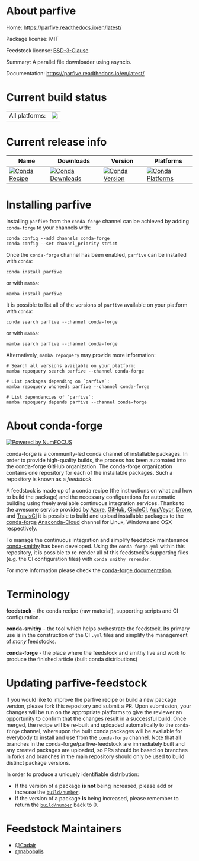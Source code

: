 About parfive
=============

Home: https://parfive.readthedocs.io/en/latest/

Package license: MIT

Feedstock license: [BSD-3-Clause](https://github.com/conda-forge/parfive-feedstock/blob/main/LICENSE.txt)

Summary: A parallel file downloader using asyncio.

Documentation: https://parfive.readthedocs.io/en/latest/

Current build status
====================


<table><tr><td>All platforms:</td>
    <td>
      <a href="https://dev.azure.com/conda-forge/feedstock-builds/_build/latest?definitionId=6379&branchName=main">
        <img src="https://dev.azure.com/conda-forge/feedstock-builds/_apis/build/status/parfive-feedstock?branchName=main">
      </a>
    </td>
  </tr>
</table>

Current release info
====================

| Name | Downloads | Version | Platforms |
| --- | --- | --- | --- |
| [![Conda Recipe](https://img.shields.io/badge/recipe-parfive-green.svg)](https://anaconda.org/conda-forge/parfive) | [![Conda Downloads](https://img.shields.io/conda/dn/conda-forge/parfive.svg)](https://anaconda.org/conda-forge/parfive) | [![Conda Version](https://img.shields.io/conda/vn/conda-forge/parfive.svg)](https://anaconda.org/conda-forge/parfive) | [![Conda Platforms](https://img.shields.io/conda/pn/conda-forge/parfive.svg)](https://anaconda.org/conda-forge/parfive) |

Installing parfive
==================

Installing `parfive` from the `conda-forge` channel can be achieved by adding `conda-forge` to your channels with:

```
conda config --add channels conda-forge
conda config --set channel_priority strict
```

Once the `conda-forge` channel has been enabled, `parfive` can be installed with `conda`:

```
conda install parfive
```

or with `mamba`:

```
mamba install parfive
```

It is possible to list all of the versions of `parfive` available on your platform with `conda`:

```
conda search parfive --channel conda-forge
```

or with `mamba`:

```
mamba search parfive --channel conda-forge
```

Alternatively, `mamba repoquery` may provide more information:

```
# Search all versions available on your platform:
mamba repoquery search parfive --channel conda-forge

# List packages depending on `parfive`:
mamba repoquery whoneeds parfive --channel conda-forge

# List dependencies of `parfive`:
mamba repoquery depends parfive --channel conda-forge
```


About conda-forge
=================

[![Powered by
NumFOCUS](https://img.shields.io/badge/powered%20by-NumFOCUS-orange.svg?style=flat&colorA=E1523D&colorB=007D8A)](https://numfocus.org)

conda-forge is a community-led conda channel of installable packages.
In order to provide high-quality builds, the process has been automated into the
conda-forge GitHub organization. The conda-forge organization contains one repository
for each of the installable packages. Such a repository is known as a *feedstock*.

A feedstock is made up of a conda recipe (the instructions on what and how to build
the package) and the necessary configurations for automatic building using freely
available continuous integration services. Thanks to the awesome service provided by
[Azure](https://azure.microsoft.com/en-us/services/devops/), [GitHub](https://github.com/),
[CircleCI](https://circleci.com/), [AppVeyor](https://www.appveyor.com/),
[Drone](https://cloud.drone.io/welcome), and [TravisCI](https://travis-ci.com/)
it is possible to build and upload installable packages to the
[conda-forge](https://anaconda.org/conda-forge) [Anaconda-Cloud](https://anaconda.org/)
channel for Linux, Windows and OSX respectively.

To manage the continuous integration and simplify feedstock maintenance
[conda-smithy](https://github.com/conda-forge/conda-smithy) has been developed.
Using the ``conda-forge.yml`` within this repository, it is possible to re-render all of
this feedstock's supporting files (e.g. the CI configuration files) with ``conda smithy rerender``.

For more information please check the [conda-forge documentation](https://conda-forge.org/docs/).

Terminology
===========

**feedstock** - the conda recipe (raw material), supporting scripts and CI configuration.

**conda-smithy** - the tool which helps orchestrate the feedstock.
                   Its primary use is in the construction of the CI ``.yml`` files
                   and simplify the management of *many* feedstocks.

**conda-forge** - the place where the feedstock and smithy live and work to
                  produce the finished article (built conda distributions)


Updating parfive-feedstock
==========================

If you would like to improve the parfive recipe or build a new
package version, please fork this repository and submit a PR. Upon submission,
your changes will be run on the appropriate platforms to give the reviewer an
opportunity to confirm that the changes result in a successful build. Once
merged, the recipe will be re-built and uploaded automatically to the
`conda-forge` channel, whereupon the built conda packages will be available for
everybody to install and use from the `conda-forge` channel.
Note that all branches in the conda-forge/parfive-feedstock are
immediately built and any created packages are uploaded, so PRs should be based
on branches in forks and branches in the main repository should only be used to
build distinct package versions.

In order to produce a uniquely identifiable distribution:
 * If the version of a package **is not** being increased, please add or increase
   the [``build/number``](https://docs.conda.io/projects/conda-build/en/latest/resources/define-metadata.html#build-number-and-string).
 * If the version of a package **is** being increased, please remember to return
   the [``build/number``](https://docs.conda.io/projects/conda-build/en/latest/resources/define-metadata.html#build-number-and-string)
   back to 0.

Feedstock Maintainers
=====================

* [@Cadair](https://github.com/Cadair/)
* [@nabobalis](https://github.com/nabobalis/)


